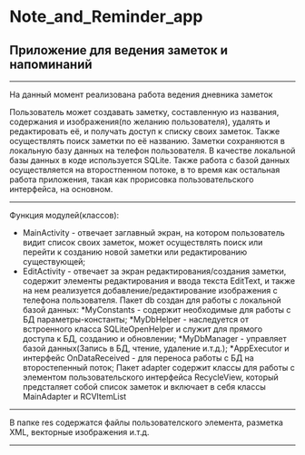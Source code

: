 # Note_and_Reminder_app
## Приложение для ведения заметок и напоминаний

---

На данный момент реализована работа ведения дневника заметок

Пользователь может создавать заметку, составленную из названия, содержания и изображения(по желанию пользователя), удалять и редактировать её, и получать 
доступ к списку своих заметок. Также осуществлять поиск заметки по её названию. Заметки сохраняются в локальную базу данных на телефон пользователя. В качестве локальной
базы данных в коде используется SQLite. Также работа с базой данных осуществляется на второстпенном потоке, в то время как остальная работа приложения, такая как
прорисовка пользовательского интерфейса, на основном.

---

Функция модулей(классов):
* MainActivity - отвечает заглавный экран, на котором пользователь видит список своих заметок, может осуществлять поиск или перейти к созданию новой заметки или редактированию 
существующей;
* EditActivity - отвечает за экран редактирования/создания заметки, содержит элементы редактирования и ввода текста EditText, и также на нем реализуется добавление/редактирование 
изображения с телефона пользователя.
Пакет db создан для работы с локальной базой данных:
*MyConstants - содержит необходимые для работы с БД параметры-константы;
*MyDbHelper - наследуется от встроенного класса SQLiteOpenHelper и служит для прямого доступа к БД, созданию и обновлении;
*MyDbManager - управляет базой данных(Запись в БД, чтение, удаление и.т.д.);
*AppExecutor и интерфейс OnDataReceived - для переноса работы с БД на второстепенный поток;
Пакет adapter содержит классы для работы с элементом пользовательского интерфейса RecycleView, который предсталяет собой список заметок и включает в себя классы MainAdapter и RCVItemList

---

В папке res содержатся файлы пользователского элемента, разметка XML, векторные изображения и.т.д.

---

